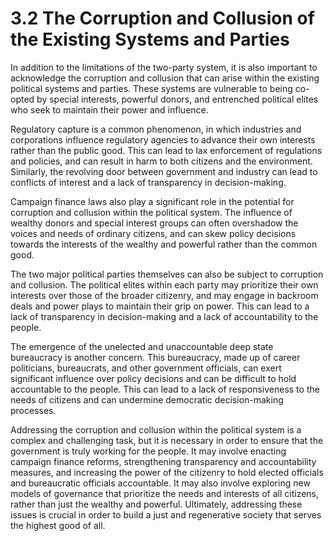 # 3.2 The Corruption and Collusion of the Existing Systems and Parties

In addition to the limitations of the two-party system, it is also important to acknowledge the corruption and collusion that can arise within the existing political systems and parties. These systems are vulnerable to being co-opted by special interests, powerful donors, and entrenched political elites who seek to maintain their power and influence.

Regulatory capture is a common phenomenon, in which industries and corporations influence regulatory agencies to advance their own interests rather than the public good. This can lead to lax enforcement of regulations and policies, and can result in harm to both citizens and the environment. Similarly, the revolving door between government and industry can lead to conflicts of interest and a lack of transparency in decision-making.

Campaign finance laws also play a significant role in the potential for corruption and collusion within the political system. The influence of wealthy donors and special interest groups can often overshadow the voices and needs of ordinary citizens, and can skew policy decisions towards the interests of the wealthy and powerful rather than the common good.

The two major political parties themselves can also be subject to corruption and collusion. The political elites within each party may prioritize their own interests over those of the broader citizenry, and may engage in backroom deals and power plays to maintain their grip on power. This can lead to a lack of transparency in decision-making and a lack of accountability to the people.

The emergence of the unelected and unaccountable deep state bureaucracy is another concern. This bureaucracy, made up of career politicians, bureaucrats, and other government officials, can exert significant influence over policy decisions and can be difficult to hold accountable to the people. This can lead to a lack of responsiveness to the needs of citizens and can undermine democratic decision-making processes.

Addressing the corruption and collusion within the political system is a complex and challenging task, but it is necessary in order to ensure that the government is truly working for the people. It may involve enacting campaign finance reforms, strengthening transparency and accountability measures, and increasing the power of the citizenry to hold elected officials and bureaucratic officials accountable. It may also involve exploring new models of governance that prioritize the needs and interests of all citizens, rather than just the wealthy and powerful. Ultimately, addressing these issues is crucial in order to build a just and regenerative society that serves the highest good of all.